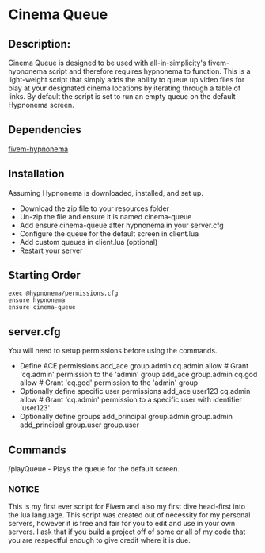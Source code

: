 # Cinema Queue

## Description:

Cinema Queue is designed to be used with all-in-simplicity's fivem-hypnonema script and therefore requires hypnonema to function.
This is a light-weight script that simply adds the ability to queue up video files for play at your designated cinema locations
by iterating through a table of links. By default the script is set to run an empty queue on the default Hypnonema screen.

## Dependencies

[fivem-hypnonema](https://github.com/all-in-simplicity/fivem-hypnonema?tab=readme-ov-file)

## Installation

Assuming Hypnonema is downloaded, installed, and set up.

- Download the zip file to your resources folder
- Un-zip the file and ensure it is named cinema-queue
- Add ensure cinema-queue after hypnonema in your server.cfg
- Configure the queue for the default screen in client.lua
- Add custom queues in client.lua (optional)
- Restart your server

## Starting Order
```
exec @hypnonema/permissions.cfg
ensure hypnonema
ensure cinema-queue
```

## server.cfg
You will need to setup permissions before using the commands.
- Define ACE permissions
add_ace group.admin cq.admin allow   # Grant 'cq.admin' permission to the 'admin' group
add_ace group.admin cq.god allow     # Grant 'cq.god' permission to the 'admin' group
- Optionally define specific user permissions
add_ace user123 cq.admin allow       # Grant 'cq.admin' permission to a specific user with identifier 'user123'
- Optionally define groups
add_principal group.admin group.admin
add_principal group.user group.user

## Commands

/playQueue - Plays the queue for the default screen.

### NOTICE

This is my first ever script for Fivem and also my first dive head-first into the lua language. This script was created out of necessity for my personal servers, however it is free and fair for you to edit and use in your own servers. I ask that if you build a project off of some or all of my code that you are respectful enough to give credit where it is due.
